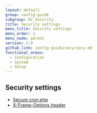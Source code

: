```yaml
---
layout: default
group: config-guide
subgroup: 02_Security
title: Security settings
menu_title: Security settings
menu_order: 1
menu_node: parent
version: 2.0
github_link: config-guide/secy/secy.md
functional_areas:
  - Configuration
  - System
  - Setup
---
```


## Security settings
*	<a href="{{page.baseurl}}/config-guide/secy/secy-cron.html">Secure cron.php</a>
*	<a href="{{page.baseurl}}/config-guide/secy/secy-xframe.html">X-Frame-Options header</a>
